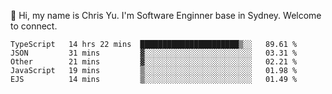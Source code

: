 👋 Hi, my name is Chris Yu. I'm Software Enginner base in Sydney. Welcome to connect.

<!--START_SECTION:waka-->

```text
TypeScript   14 hrs 22 mins  ██████████████████████▒░░   89.61 %
JSON         31 mins         ▓░░░░░░░░░░░░░░░░░░░░░░░░   03.31 %
Other        21 mins         ▓░░░░░░░░░░░░░░░░░░░░░░░░   02.21 %
JavaScript   19 mins         ▒░░░░░░░░░░░░░░░░░░░░░░░░   01.98 %
EJS          14 mins         ▒░░░░░░░░░░░░░░░░░░░░░░░░   01.49 %
```

<!--END_SECTION:waka-->
